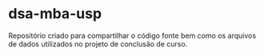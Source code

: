 # dsa-mba-usp
Repositório criado para compartilhar o código fonte bem como os arquivos de dados utilizados no projeto de conclusão de curso.
